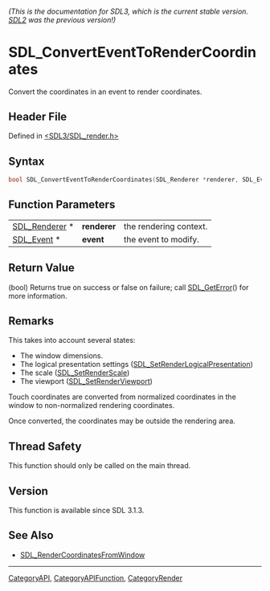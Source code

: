 ###### (This is the documentation for SDL3, which is the current stable version. [SDL2](https://wiki.libsdl.org/SDL2/) was the previous version!)
# SDL_ConvertEventToRenderCoordinates

Convert the coordinates in an event to render coordinates.

## Header File

Defined in [<SDL3/SDL_render.h>](https://github.com/libsdl-org/SDL/blob/main/include/SDL3/SDL_render.h)

## Syntax

```c
bool SDL_ConvertEventToRenderCoordinates(SDL_Renderer *renderer, SDL_Event *event);
```

## Function Parameters

|                                |              |                        |
| ------------------------------ | ------------ | ---------------------- |
| [SDL_Renderer](SDL_Renderer) * | **renderer** | the rendering context. |
| [SDL_Event](SDL_Event) *       | **event**    | the event to modify.   |

## Return Value

(bool) Returns true on success or false on failure; call
[SDL_GetError](SDL_GetError)() for more information.

## Remarks

This takes into account several states:

- The window dimensions.
- The logical presentation settings
  ([SDL_SetRenderLogicalPresentation](SDL_SetRenderLogicalPresentation))
- The scale ([SDL_SetRenderScale](SDL_SetRenderScale))
- The viewport ([SDL_SetRenderViewport](SDL_SetRenderViewport))

Touch coordinates are converted from normalized coordinates in the window
to non-normalized rendering coordinates.

Once converted, the coordinates may be outside the rendering area.

## Thread Safety

This function should only be called on the main thread.

## Version

This function is available since SDL 3.1.3.

## See Also

- [SDL_RenderCoordinatesFromWindow](SDL_RenderCoordinatesFromWindow)

----
[CategoryAPI](CategoryAPI), [CategoryAPIFunction](CategoryAPIFunction), [CategoryRender](CategoryRender)

